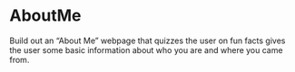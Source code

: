 # AboutMe
Build out an “About Me” webpage that quizzes the user on fun facts gives the user some basic information about who you are and where you came from.
